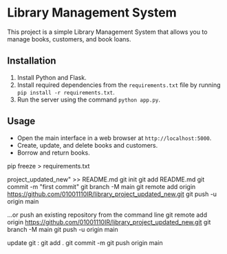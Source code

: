 
# Library Management System

This project is a simple Library Management System that allows you to manage books, customers, and book loans.

## Installation
1. Install Python and Flask.
2. Install required dependencies from the `requirements.txt` file by running `pip install -r requirements.txt`.
3. Run the server using the command `python app.py`.

## Usage
- Open the main interface in a web browser at `http://localhost:5000`.
- Create, update, and delete books and customers.
- Borrow and return books.





pip freeze > requirements.txt

project_updated_new" >> README.md
git init
git add README.md
git commit -m "first commit"
git branch -M main
git remote add origin https://github.com/01001110IR/library_project_updated_new.git
git push -u origin main

…or push an existing repository from the command line
git remote add origin https://github.com/01001110IR/library_project_updated_new.git
git branch -M main
git push -u origin main



update git :
git add .
git commit -m
git push origin main